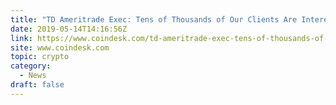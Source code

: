 ```yaml
---
title: "TD Ameritrade Exec: Tens of Thousands of Our Clients Are Interested in Crypto"
date: 2019-05-14T14:16:56Z
link: https://www.coindesk.com/td-ameritrade-exec-tens-of-thousands-of-our-clients-are-interested-in-crypto?utm_medium=RSS&utm_source=hune
site: www.coindesk.com
topic: crypto
category:
  - News
draft: false
---
```

